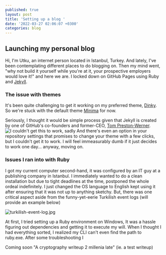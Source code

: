 ```yaml
---
published: true
layout: post
title: 'Setting up a blog '
date: '2022-03-27 02:06:07 +0300'
categories: blog
---
```

## Launching my personal blog

Hi, I'm Utku, an internet person located in Istanbul, Turkey.
And lately, I've been contemplating different places to do blogging on. Then my mind went, "why not build it yourself while you're at it, your prospective employers would love it!" and here we are. I locked down on GitHub Pages using Ruby and [Jekyll](https://jekyllrb.com/). 

### The issue with themes
It's been quite challenging to get it working on my preferred theme, [Dinky](https://github.com/pages-themes/dinky). So we're stuck with the default theme [Minima](https://github.com/jekyll/minima) for now.

Seriously, I thought it would be simple process given that Jekyll is created by one of GitHub's co-founders and former-CEO, [Tom Preston-Werner](https://github.com/mojombo).
![I couldn't get this to work, sadly]({{site.baseurl}}/_posts/theme-chooser.png)
And there's even an option in your repository settings that promises to change your theme with a few clicks, but I couldn't get it to work. I will feel immeasurably dumb if it just decides to work one day... anyway, moving on. 

### Issues I ran into with Ruby 

I got my current computer second-hand, it was configured by an IT guy at a publishing company in Istanbul. I immediately wanted to do a clean installation but due to tight deadlines at the time, postponed the whole ordeal indefinitely. I just changed the OS language to English kept using it after ensuring that it was not up to anything sketchy. But, there was one critical aspect aside from the funny-yet-eerie Turkilish event logs (will provide an example below)

![turkilish-event-log.jpg]({{site.baseurl}}/_posts/turkilish-event-log.jpg)




At first, I  tried setting up a Ruby environment on Windows, It was a hassle figuring out dependencies and getting it to execute my will. When I thought I had everything sorted, I realized my CLI can't even find the path to ruby.exe. After some troubleshooting I



Coming soon "A cryptography writeup 2 millenia late" (ie. a test writeup)
